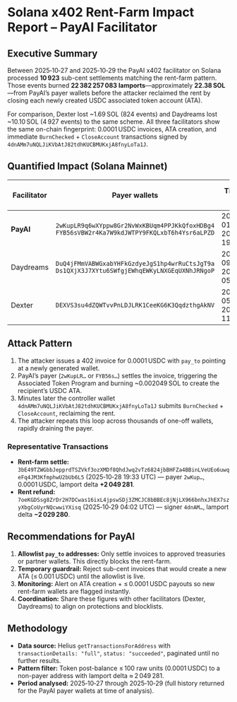 # Solana x402 Rent-Farm Impact Report – PayAI Facilitator  
  
## Executive Summary  
  
Between 2025‑10‑27 and 2025‑10‑29 the PayAI x402 facilitator on Solana processed **10 923** sub-cent settlements matching the rent-farm pattern. Those events burned **22 382 257 083 lamports**—approximately **22.38 SOL**—from PayAI’s payer wallets before the attacker reclaimed the rent by closing each newly created USDC associated token account (ATA).  
  
For comparison, Dexter lost ~1.69 SOL (824 events) and Daydreams lost ~10.10 SOL (4 927 events) to the same scheme. All three facilitators show the same on-chain fingerprint: 0.0001 USDC invoices, ATA creation, and immediate `BurnChecked` + `CloseAccount` transactions signed by `4dnAMm7uNQLJiKVbAtJ82tdhKUCBMUKxjA8fnyLoTa1J`.  
  
## Quantified Impact (Solana Mainnet)  
  
| Facilitator | Payer wallets | Time span (UTC) | Rent-farm settles | Lamports burned | SOL burned (≈) | Unique recipient wallets |  
|-------------|---------------|-----------------|-------------------|-----------------|---------------|--------------------------|  
| **PayAI** | `2wKupLR9q6wXYppw8Gr2NvWxKBUqm4PPJKkQfoxHDBg4`<br>`FYB56sVBW2r4Ka7W9kdJWTPY9FKQLxbT6h4Ysr6aLPZD` | 2025‑10‑27 01:02:20 → 2025‑10‑29 19:41:04 | **10 923** (10 826 + 97) | **22 382 257 083** | **22.3823** | 8 996 |  
| Daydreams | `DuQ4jFMmVABWGxabYHFkGzdyeJgS1hp4wrRuCtsJgT9a`<br>`Ds1QXjX3J7XYtu6SWfgjEWhqEWKyLNXGEqUXNhJRNgoP` | 2025‑10‑27 09:09:12 → 2025‑11‑01 05:34:59 | 4 927 | 10 096 808 487 | 10.0968 | 3 194 |  
| Dexter | `DEXVS3su4dZQWTvvPnLDJLRK1CeeKG6K3QqdzthgAkNV` | 2025‑10‑27 05:32:57 → 2025‑11‑01 11:51:06 | 824 | 1 688 607 544 | 1.6886 | 417 |  
  
## Attack Pattern  
  
1. The attacker issues a 402 invoice for 0.0001 USDC with `pay_to` pointing at a newly generated wallet.  
2. PayAI’s payer (`2wKupLR…` or `FYB56s…`) settles the invoice, triggering the Associated Token Program and burning ~0.002049 SOL to create the recipient’s USDC ATA.  
3. Minutes later the controller wallet `4dnAMm7uNQLJiKVbAtJ82tdhKUCBMUKxjA8fnyLoTa1J` submits `BurnChecked` + `CloseAccount`, reclaiming the rent.  
4. The attacker repeats this loop across thousands of one-off wallets, rapidly draining the payer.  
  
### Representative Transactions  
  
- **Rent-farm settle:** `3bE49TZWGbbJepprdTSZVkf3ozXMDf8QhdJwq2vTz6824jbBHFZa4BBinLVeUEo6uwqeFq4JM3KfmphwU2bUb6L5` (2025‑10‑28 19:33 UTC) — payer `2wKup…`, 0.0001 USDC, lamport delta **+2 049 281**.  
- **Rent refund:** `7oeKGDSsg8ZrDr2H7DCwas16ixL4jpswSDj3ZMCJC8bBBEc8jNjLX966bnhxJhEX7szyXbgCoUyrNQcwwiYXisq` (2025‑10‑29 04:02 UTC) — signer `4dnAM…`, lamport delta **−2 029 280**.  
  
## Recommendations for PayAI  
  
1. **Allowlist `pay_to` addresses:** Only settle invoices to approved treasuries or partner wallets. This directly blocks the rent-farm.  
2. **Temporary guardrail:** Reject sub-cent invoices that would create a new ATA (≤ 0.001 USDC) until the allowlist is live.  
3. **Monitoring:** Alert on ATA creation + ≤ 0.0001 USDC payouts so new rent-farm wallets are flagged instantly.  
4. **Coordination:** Share these figures with other facilitators (Dexter, Daydreams) to align on protections and blocklists.  
  
## Methodology  
  
- **Data source:** Helius `getTransactionsForAddress` with `transactionDetails: "full"`, `status: "succeeded"`, paginated until no further results.  
- **Pattern filter:** Token post-balance ≤ 100 raw units (0.0001 USDC) to a non-payer address with lamport delta ≈ 2 049 281.  
- **Period analysed:** 2025‑10‑27 through 2025‑10‑29 (full history returned for the PayAI payer wallets at time of analysis).  
